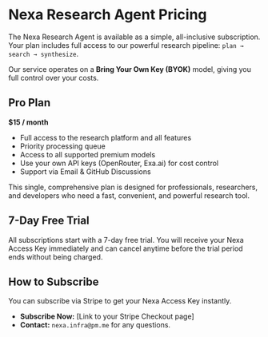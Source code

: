 # Nexa Research Agent Pricing

The Nexa Research Agent is available as a simple, all-inclusive subscription. Your plan includes full access to our powerful research pipeline: `plan → search → synthesize`.

Our service operates on a **Bring Your Own Key (BYOK)** model, giving you full control over your costs.

## Pro Plan
**$15 / month**
- Full access to the research platform and all features
- Priority processing queue
- Access to all supported premium models
- Use your own API keys (OpenRouter, Exa.ai) for cost control
- Support via Email & GitHub Discussions

This single, comprehensive plan is designed for professionals, researchers, and developers who need a fast, convenient, and powerful research tool.

## 7-Day Free Trial

All subscriptions start with a 7-day free trial. You will receive your Nexa Access Key immediately and can cancel anytime before the trial period ends without being charged.

## How to Subscribe

You can subscribe via Stripe to get your Nexa Access Key instantly.

- **Subscribe Now:** [Link to your Stripe Checkout page]
- **Contact:** `nexa.infra@pm.me` for any questions.
